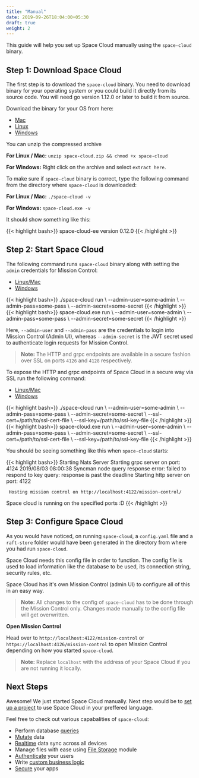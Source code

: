 ```yaml
---
title: "Manual"
date: 2019-09-26T18:04:00+05:30
draft: true
weight: 2
---
```


This guide will help you set up Space Cloud manually using the `space-cloud` binary.

## Step 1: Download Space Cloud

The first step is to download the `space-cloud` binary. You need to download binary for your operating system or you could build it directly from its source code. You will need go version 1.12.0 or later to build it from source.

Download the binary for your OS from here:

- [Mac](https://spaceuptech.com/downloads/darwin/space-cloud.zip)
- [Linux](https://spaceuptech.com/downloads/linux/space-cloud.zip)
- [Windows](https://spaceuptech.com/downloads/windows/space-cloud.zip)

You can unzip the compressed archive

**For Linux / Mac:** `unzip space-cloud.zip && chmod +x space-cloud`

**For Windows:** Right click on the archive and select `extract here`.

To make sure if `space-cloud` binary is correct, type the following command from the directory where `space-cloud` is downloaded:

**For Linux / Mac:** `./space-cloud -v`

**For Windows:** `space-cloud.exe -v`

It should show something like this:

{{< highlight bash>}}
space-cloud-ee version 0.12.0
{{< /highlight >}}

## Step 2: Start Space Cloud

The following command runs `space-cloud` binary along with setting the `admin` credentials for Mission Control:  

<div class="row tabs-wrapper">
  <div class="col s12" style="padding:0">
    <ul class="tabs">
      <li class="tab col s2"><a class="active" href="#run-sc-on-linux">Linux/Mac</a></li>
      <li class="tab col s2"><a href="#run-sc-on-windows">Windows</a></li>
    </ul>
  </div>
  <div id="run-sc-on-linux" class="col s12" style="padding:0">
{{< highlight bash>}}
./space-cloud run \
  --admin-user=some-admin \
  --admin-pass=some-pass \
  --admin-secret=some-secret 
{{< /highlight >}}
  </div>
  <div id="run-sc-on-windows" class="col s12" style="padding:0">
{{< highlight bash>}}
space-cloud.exe run \
  --admin-user=some-admin \
  --admin-pass=some-pass \
  --admin-secret=some-secret  
{{< /highlight >}}
  </div>
</div>

Here, `--admin-user` and `--admin-pass` are the credentials to login into Mission Control (Admin UI), whereas `--admin-secret` is the JWT secret used to authenticate login requests for Mission Control. 

> **Note:** The HTTP and grpc endpoints are available in a secure fashion over SSL on ports `4126` and `4128` respectively.

To expose the HTTP and grpc endpoints of Space Cloud in a secure way via SSL run the following command:

<div class="row tabs-wrapper">
  <div class="col s12" style="padding:0">
    <ul class="tabs">
      <li class="tab col s2"><a class="active" href="#run-sc-via-ssl-on-linux">Linux/Mac</a></li>
      <li class="tab col s2"><a href="#run-sc-via-ssl-on-windows">Windows</a></li>
    </ul>
  </div>
  <div id="run-sc-via-ssl-on-linux" class="col s12" style="padding:0">
{{< highlight bash>}}
./space-cloud run \
  --admin-user=some-admin \
  --admin-pass=some-pass \
  --admin-secret=some-secret \
  --ssl-cert=/path/to/ssl-cert-file \
  --ssl-key=/path/to/ssl-key-file
{{< /highlight >}}  
  </div>
  <div id="run-sc-via-ssl-on-windows" class="col s12" style="padding:0">
{{< highlight bash>}}
space-cloud.exe run \
  --admin-user=some-admin \
  --admin-pass=some-pass \
  --admin-secret=some-secret \
  --ssl-cert=/path/to/ssl-cert-file \
  --ssl-key=/path/to/ssl-key-file
{{< /highlight >}}  
  </div>
</div>

You should be seeing something like this when `space-cloud` starts:

{{< highlight bash>}}
Starting Nats Server
Starting grpc server on port: 4124
2019/08/03 08:00:38 Syncman node query response error: failed to respond to key query: response is past the deadline
Starting http server on port: 4122

	 Hosting mission control on http://localhost:4122/mission-control/

Space cloud is running on the specified ports :D
{{< /highlight >}}  

## Step 3: Configure Space Cloud

As you would have noticed, on running `space-cloud`, a `config.yaml` file and a `raft-store` folder would have been generated in the directory from where you had run `space-cloud`.

Space Cloud needs this config file in order to function. The config file is used to load information like the database to be used, its connection string, security rules, etc. 

Space Cloud has it's own Mission Control (admin UI) to configure all of this in an easy way. 

> **Note:** All changes to the config of `space-cloud` has to be done through the Mission Control only. Changes made manually to the config file will get overwritten. 


**Open Mission Control**

Head over to `http://localhost:4122/mission-control` or `https://localhost:4126/mission-control` to open Mission Control depending on how you started `space-cloud`.

> **Note:** Replace `localhost` with the address of your Space Cloud if you are not running it locally. 


## Next Steps

Awesome! We just started Space Cloud manually. Next step would be to [set up a project](/getting-started/setting-up-project/) to use Space Cloud in your preffered language.

Feel free to check out various capabalities of `space-cloud`:

- Perform database [queries](/essentials/queries)
- [Mutate](/essentials/mutations) data
- [Realtime](/essentials/subscriptions) data sync across all devices
- Manage files with ease using [File Storage](/essentials/file-storage) module
- [Authenticate](/auth/authentication) your users
- Write [custom business logic](/essentials/custom-logic)
- [Secure](/auth/authorization) your apps
